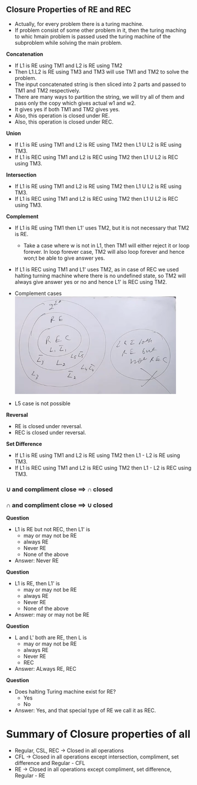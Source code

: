 ## Closure Properties of RE and REC

- Actually, for every problem there is a turing machine.
- If problem consist of some other problem in it, then the turing maching to whic hmain problem is passed used the turing machine of the subproblem while solving the main problem.

**Concatenation**
- If L1 is RE using TM1 and L2 is RE using TM2
- Then L1.L2 is RE using TM3 and TM3 will use TM1 and TM2 to solve the problem.
- The input concatenated string is then sliced into 2 parts and passed to TM1 and TM2 respectively.
- There are many ways to partition the string, we will try all of them and pass only the copy which gives actual w1 and w2.
- It gives yes if both TM1 and TM2 gives yes.
- Also, this operation is closed under RE.
- Also, this operation is closed under REC.

**Union**
- If L1 is RE using TM1 and L2 is RE using TM2 then L1 U L2 is RE using TM3.
- If L1 is REC using TM1 and L2 is REC using TM2 then L1 U L2 is REC using TM3.

**Intersection**
- If L1 is RE using TM1 and L2 is RE using TM2 then L1 U L2 is RE using TM3.
- If L1 is REC using TM1 and L2 is REC using TM2 then L1 U L2 is REC using TM3.

**Complement**
- If L1 is RE using TM1 then L1' uses TM2, but it is not necessary that TM2 is RE.
    - Take a case where w is not in L1, then TM1 will either reject it or loop forever. In loop forever case, TM2 will also loop forever and hence won;t be able to give answer yes.
- If L1 is REC using TM1 and L1' uses TM2, as in case of REC we used halting turning machine where there is no undefined state, so TM2 will always give answer yes or no and hence L1' is REC using TM2.

- Complement cases
![Cases](image.png)
- L5 case is not possible

**Reversal**
- RE is closed under reversal.
- REC is closed under reversal.

**Set Difference**
- If L1 is RE using TM1 and L2 is RE using TM2 then L1 - L2 is RE using TM3.
- If L1 is REC using TM1 and L2 is REC using TM2 then L1 - L2 is REC using TM3.

### $\cup$ and compliment close ==> $\cap$ closed
### $\cap$ and compliment close ==> $\cup$ closed

**Question**
- L1 is RE but not REC, then L1' is
    - may or may not be RE
    - always RE
    - Never RE
    - None of the above
- Answer: Never RE

**Question**
- L1 is RE, then L1' is
    - may or may not be RE
    - always RE
    - Never RE
    - None of the above
- Answer: may or may not be RE

**Question**
- L and L' both are RE, then L is
    - may or may not be RE
    - always RE
    - Never RE
    - REC
- Answer: ALways RE, REC

**Question**
- Does halting Turing machine exist for RE?
    - Yes
    - No
- Answer: Yes, and that special type of RE we call it as REC.

# Summary of Closure properties of all
- Regular, CSL, REC -> Closed in all operations
- CFL -> Closed in all operations except intersection, compliment, set difference and Regular - CFL
- RE -> Closed in all operations except compliment, set difference, Regular - RE
